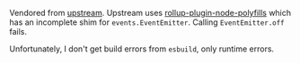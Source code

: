 Vendored from [upstream](https://github.com/remorses/esbuild-plugins/tree/53b216168bb480db8ccd7887506763924175c670/node-modules-polyfill/src). Upstream uses [rollup-plugin-node-polyfills](https://github.com/ionic-team/rollup-plugin-node-polyfills/tree/master/polyfills) which has an incomplete shim for `events.EventEmitter`. Calling `EventEmitter.off` fails.

Unfortunately, I don't get build errors from `esbuild`, only runtime errors.

